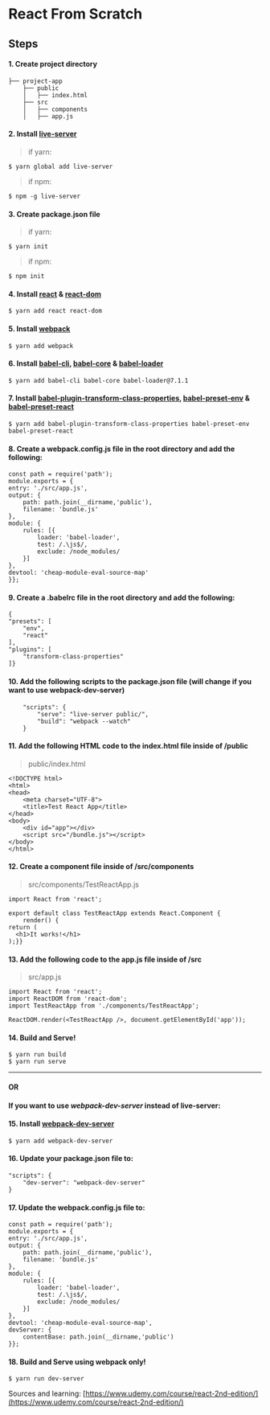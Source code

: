 # React From Scratch

## Steps

#### 1. Create project directory


	├── project-app
    	├── public
    	│   ├── index.html
    	├── src
    	│   ├── components
    	│   ├── app.js


#### 2. Install [live-server](https://classic.yarnpkg.com/en/package/live-server)
	
> if yarn:
	
	$ yarn global add live-server
> if npm:
	
	$ npm -g live-server


#### 3. Create package.json file

> if yarn:
	
	$ yarn init
> if npm:
	
	$ npm init


#### 4. Install [react](https://classic.yarnpkg.com/en/package/react) & [react-dom](https://classic.yarnpkg.com/en/package/react-dom)

>
	
	$ yarn add react react-dom


#### 5. Install [webpack](https://classic.yarnpkg.com/en/package/webpack)

> 
	
	$ yarn add webpack


#### 6. Install [babel-cli](https://classic.yarnpkg.com/en/package/babel-cli), [babel-core](https://classic.yarnpkg.com/en/package/babel-core) & [babel-loader](https://classic.yarnpkg.com/en/package/babel-loader)

>
	
	$ yarn add babel-cli babel-core babel-loader@7.1.1


#### 7. Install [babel-plugin-transform-class-properties](https://classic.yarnpkg.com/en/package/babel-plugin-transform-class-properties), [babel-preset-env](https://classic.yarnpkg.com/en/package/babel-preset-env) & [babel-preset-react](https://classic.yarnpkg.com/en/package/babel-preset-react)

>
	
	$ yarn add babel-plugin-transform-class-properties babel-preset-env babel-preset-react


#### 8. Create a webpack.config.js file in the root directory and add the following:

>
	
	const path = require('path');
	module.exports = {
	entry: './src/app.js',
	output: {
		path: path.join(__dirname,'public'),
		filename: 'bundle.js'
	},
	module: {
		rules: [{
			loader: 'babel-loader',
			test: /.\js$/,
			exclude: /node_modules/
		}]
	},
	devtool: 'cheap-module-eval-source-map'
	}};


#### 9. Create a .babelrc file in the root directory and add the following:

>
	
	{
	"presets": [
		"env",
		"react"
	],
	"plugins": [
		"transform-class-properties"
	]}


#### 10. Add the following scripts to the package.json file (will change if you want to use webpack-dev-server)

>
	
		"scripts": {
	    	"serve": "live-server public/",
	    	"build": "webpack --watch"
	  	}


#### 11. Add the following HTML code to the index.html file inside of /public

> public/index.html
>
		
	<!DOCTYPE html>
	<html>
	<head>
		<meta charset="UTF-8">
		<title>Test React App</title>
	</head>
	<body>
		<div id="app"></div>
		<script src="/bundle.js"></script>
	</body>
	</html>


#### 12. Create a component file inside of /src/components

> src/components/TestReactApp.js
>
		
	import React from 'react';
		
	export default class TestReactApp extends React.Component {
		render() {
    return (
      <h1>It works!</h1>
    );}}


#### 13. Add the following code to the app.js file inside of /src

> src/app.js
>
	
	import React from 'react';
	import ReactDOM from 'react-dom';
	import TestReactApp from './components/TestReactApp';

	ReactDOM.render(<TestReactApp />, document.getElementById('app'));


#### 14. Build and Serve!

> 
	$ yarn run build
	$ yarn run serve

***

#### OR
#### If you want to use _webpack-dev-server_ instead of live-server:


#### 15. Install [webpack-dev-server](https://classic.yarnpkg.com/en/package/webpack-dev-server)
>
	
	$ yarn add webpack-dev-server


#### 16. Update your package.json file to:

>
		
	"scripts": {
	   	"dev-server": "webpack-dev-server"
	}


#### 17. Update the webpack.config.js file to:

>
	
	const path = require('path');
	module.exports = {
	entry: './src/app.js',
	output: {
		path: path.join(__dirname,'public'),
		filename: 'bundle.js'
	},
	module: {
		rules: [{
			loader: 'babel-loader',
			test: /.\js$/,
			exclude: /node_modules/
		}]
	},
	devtool: 'cheap-module-eval-source-map',
	devServer: {
		contentBase: path.join(__dirname,'public')
	}};


#### 18. Build and Serve using webpack only!

>
	
	$ yarn run dev-server


Sources and learning:
[https://www.udemy.com/course/react-2nd-edition/](https://www.udemy.com/course/react-2nd-edition/)